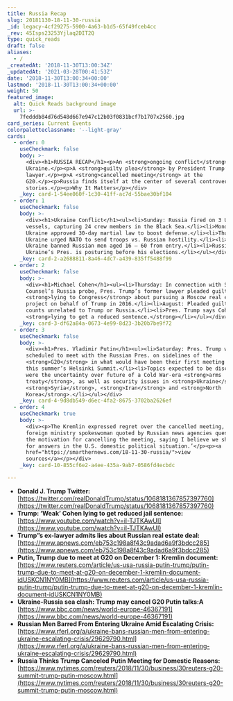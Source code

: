 ```yaml
---
title: Russia Recap
slug: 20181130-18-11-30-russia
_id: legacy-4cf29275-5900-4a63-b1d5-65f49fceb4cc
_rev: 45Isps23253Yjlaq2DIT2Q
type: quick_reads
draft: false
aliases:
  - /
_createdAt: '2018-11-30T13:00:34Z'
_updatedAt: '2021-03-28T00:41:53Z'
date: '2018-11-30T13:00:34+00:00'
lastmod: '2018-11-30T13:00:34+00:00'
weight: 50
featured_image:
  alt: Quick Reads background image
  url: >-
    7fedddb84d76d548d667e947c12b03f0831bcf7b1707x2560.jpg
card_series: Current Events
colorpaletteclassname: '--light-gray'
cards:
  - order: 0
    useCheckmark: false
    body: >-
      <div><h1>RUSSIA RECAP</h1><p>An <strong>ongoing conflict</strong> with
      Ukraine.</p><p>A <strong>guilty plea</strong> by President Trump’s former
      lawyer.</p><p>A <strong>cancelled meeting</strong> at the
      G20.</p><p>Russia finds itself at the center of several controversial
      stories.</p><p>Why It Matters</p></div>
    _key: card-1-54ee060f-1c30-41ff-ac7d-55bae30bf104
  - order: 1
    useCheckmark: false
    body: >-
      <div><h1>Ukraine Conflict</h1><ul><li>Sunday: Russia fired on 3 Ukrainian
      vessels, capturing 24 crew members in the Black Sea.</li><li>Monday:
      Ukraine approved 30-day martial law to boost defense.</li><li>Thursday:
      Ukraine urged NATO to send troops vs. Russian hostility.</li><li>Friday:
      Ukraine banned Russian men aged 16 – 60 from entry.</li><li>Russia says
      Ukraine’s Pres. is posturing before his elections.</li></ul></div>
    _key: card-2-a2688811-8a46-4dc7-a439-835ff5488f99
  - order: 2
    useCheckmark: false
    body: >-
      <div><h1>Michael Cohen</h1><ul><li>Thursday: In connection with Special
      Counsel’s Russia probe, Pres. Trump’s former lawyer pleaded guilty to
      <strong>lying to Congress</strong> about pursuing a Moscow real estate
      project on behalf of Trump in 2016.</li><li>August: Pleaded guilty to 8
      counts unrelated to Trump or Russia.</li><li>Pres. Trump says Cohen is
      <strong>lying to get a reduced sentence.</strong></li></ul></div>
    _key: card-3-df62a84a-0673-4e99-8d23-3b20b7be9f72
  - order: 3
    useCheckmark: false
    body: >-
      <div><h1>Pres. Vladimir Putin</h1><ul><li>Saturday: Pres. Trump was
      scheduled to meet with the Russian Pres. on sidelines of the
      <strong>G20</strong> in what would have been their first meeting since
      this summer’s Helsinki Summit.</li><li>Topics expected to be discussed
      were the uncertainty over future of a Cold War-era <strong>arms
      treaty</strong>, as well as security issues in <strong>Ukraine</strong>,
      <strong>Syria</strong>, <strong>Iran</strong> and <strong>North
      Korea</strong>.</li></ul></div>
    _key: card-4-9d8db549-d6ec-4fa2-8675-3702ba2626ef
  - order: 4
    useCheckmark: true
    body: >-
      <div><p>The Kremlin expressed regret over the cancelled meeting, but a
      foreign ministry spokeswoman quoted by Russian news agencies questioned
      the motivation for cancelling the meeting, saying I believe we should look
      for answers in the U.S. domestic political situation.’</p><p><a
      href="https://smarthernews.com/18-11-30-russia/">view
      sources</a></p></div>
    _key: card-10-855cf6e2-a4ee-435a-9ab7-0586fd4ecbdc

---
```

* **Donald J. Trump Twitter:**  
[https://twitter.com/realDonaldTrump/status/1068181367857397760](https://twitter.com/realDonaldTrump/status/1068181367857397760)
* **Trump: ‘Weak’ Cohen lying to get reduced jail sentence:**  
[https://www.youtube.com/watch?v=il-TJTKAwUI](https://www.youtube.com/watch?v=il-TJTKAwUI)
* **Trump”s ex-lawyer admits lies about Russian real estate deal:**  
[https://www.apnews.com/eb753c198a8f43c9adad6a9f3bdcc285](https://www.apnews.com/eb753c198a8f43c9adad6a9f3bdcc285)
* **Putin, Trump due to meet at G20 on December 1: Kremlin document:**  
[https://www.reuters.com/article/us-usa-russia-putin-trump/putin-trump-due-to-meet-at-g20-on-december-1-kremlin-document-idUSKCN1NY0MB](https://www.reuters.com/article/us-usa-russia-putin-trump/putin-trump-due-to-meet-at-g20-on-december-1-kremlin-document-idUSKCN1NY0MB)
* **Ukraine-Russia sea clash: Trump may cancel G20 Putin talks:A**  
[https://www.bbc.com/news/world-europe-46367191](https://www.bbc.com/news/world-europe-46367191)
* **Russian Men Barred From Entering Ukraine Amid Escalating Crisis:**  
[https://www.rferl.org/a/ukraine-bans-russian-men-from-entering-ukraine-escalating-crisis/29629790.html](https://www.rferl.org/a/ukraine-bans-russian-men-from-entering-ukraine-escalating-crisis/29629790.html)
* **Russia Thinks Trump Canceled Putin Meeting for Domestic Reasons:**  
[https://www.nytimes.com/reuters/2018/11/30/business/30reuters-g20-summit-trump-putin-moscow.html](https://www.nytimes.com/reuters/2018/11/30/business/30reuters-g20-summit-trump-putin-moscow.html)